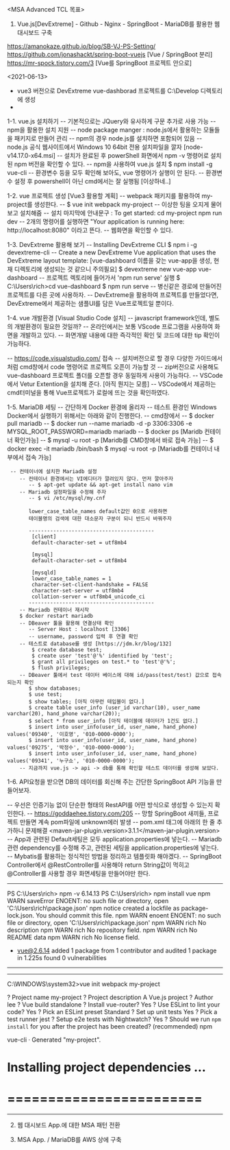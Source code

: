 <MSA Advanced TCL 목표>

1. Vue.js[DevExtreme] - Github - Nginx - SpringBoot - MariaDB를 활용한 웹 대시보드 구축

https://amanokaze.github.io/blog/SB-VJ-PS-Setting/
https://github.com/jonashackt/spring-boot-vuejs [Vue / SpringBoot 분리]
https://mr-spock.tistory.com/3 [Vue를 SpringBoot 프로젝트 안으로]

<2021-06-13>
* vue3 버전으로 DevExtreme vue-dashborad 프로젝트를 C:\Develop 디렉토리에 생성
* 


1-1. vue.js 설치하기
   -- 기본적으로는 JQuery와 유사하게 <script></script> 구문 추가로 사용 가능
   -- npm을 활용한 설치 지원
     -- node package manger : node.js에서 활용하는 모듈들을 패키지로 만들어 관리
     -- npm의 경우 node.js를 설치하면 포함되어 있음
     -- node.js 공식 웹사이트에서 Windows 10 64bit 전용 설치파일을 깔자 [node-v14.17.0-x64.msi]
     -- 설치가 완료된 후 powerShell 화면에서 npm -v 명령어로 설치된 npm 버전을 확인할 수 있다.
     -- npm을 사용하여 vue.js 설치
        $ npm install -g vue-cli
     -- 환경변수 등을 모두 확인해 보아도, vue 명령어가 실행이 안 된다.
     -- 환경변수 설정 후 powershell이 아닌 cmd에서는 잘 실행됨 [이상하네..]
       
1-2. vue 프로젝트 생성 [Vue3 활용할 계획]
  -- webpack 패키지를 활용하여 my-project를 생성한다.
  -- $ vue init webpack my-project
  -- 이상한 팅을 오지게 물어보고 설치해줌
  -- 설치 마지막에 안내문구 :
     To get started: 
      cd my-project
      npm run dev
  -- 2개의 명령어를 실행하면 "Your application is running here: http://localhost:8080" 이라고 뜬다.
  -- 웹화면을 확인할 수 있다.

 
1-3. DevExtreme 활용해 보기
  -- Installing DevExtreme CLI
     $ npm i -g devextreme-cli
  -- Create a new DevExtreme Vue application that uses the DevExtreme layout template:
     [vue-dashboard 이름을 갖는 vue-app을 생성, 현재 디렉토리에 생성되는 것 같으니 주의필요]
     $ devextreme new vue-app vue-dashboard
  -- 프로젝트 렉토리에 들어가서 'npm run serve' 실행
     $ C:\Users\rich>cd vue-dashboard
     $ npm run serve
  -- 병신같은 경로에 만들어진 프로젝트를 다른 곳에 사용하자.
  -- DevExtreme을 활용하여 프로젝트를 만들었다면, DevExtreme에서 제공하는 샘플UI를 담은 Vue프로젝트일 뿐이다.


1-4. vue 개발환경 [Visual Studio Code 설치]
  -- javascript framework인데, 별도의 개발환경이 필요한 것일까?
  -- 온라인에서는 보통 VScode 프로그램을 사용하여 화면을 개발하고 있다.
     -- 화면개발 내용에 대한 즉각적인 확인 및 코드에 대한 tip 확인이 가능하다.

  -- https://code.visualstudio.com/ 접속
  -- 설치버전으로 할 경우 다양한 가이드에서 처럼 cmd창에서 code 명령어로 프로젝트 오픈이 가능할 것
  -- zip버전으로 사용해도 vue-dashboard 프로젝트 폴더를 오픈할 경우 동일하게 사용이 가능하다.
  -- VSCode에서 Vetur Extention을 설치해 준다. [아직 뭔지는 모름]
  -- VSCode에서 제공하는 cmd터미널을 통해 Vue프로젝트가 로컬에 뜨는 것을 확인하였다.
  
  
1-5. MariaDB 세팅
  -- 간단하게 Docker 환경에 올리자
  -- 테스트 환경인 Windows Docker에서 실행하기 위해서는 아래와 같이 진행한다.
  -- cmd창에서
     -- $ docker pull mariadb
     -- $ docker run --name mariadb -d -p 3306:3306 -e MYSQL_ROOT_PASSWORD=mariadb mariadb
     -- $ docker ps [Maridb 컨테이너 확인가능]
       -- $ mysql -u root -p [Maridb를 CMD창에서 바로 접속 가능]
       -- $ docker exec -it mariadb /bin/bash
          $ mysql -u root -p [Mariadb를 컨테이너 내부에서 접속 가능]
          
     -- 컨테이너에 설치한 Mariadb 설정
        -- 컨테이너 환경에서는 VI에디터가 깔려있지 않다. 먼저 깔아주자
           -- $ apt-get update && apt-get install nano vim
        -- Mariadb 설정파일을 수정해 주자
           -- $ vi /etc/mysql/my.cnf
           
           lower_case_table_names default값인 0으로 사용하면
           테이블명의 검색에 대한 대소문자 구분이 되니 반드시 바꿔주자
           
           -----------------------------------------
            [client]
            default-character-set = utf8mb4

            [mysql]
            default-character-set = utf8mb4

            [mysqld]
            lower_case_table_names = 1
            character-set-client-handshake = FALSE
            character-set-server = utf8mb4
            collation-server = utf8mb4_unicode_ci
           -----------------------------------------
        -- Mariadb 컨테이너 재시작
        $ docker restart mariadb
        -- DBeaver 툴을 활용해 연결상태 확인
           -- Server Host : localhost [3306]
           -- username, password 입력 후 연결 확인
        -- 테스트로 database를 생성 [https://jdm.kr/blog/132]
            $ create database test;
            $ create user 'test'@'%' identified by 'test';
            $ grant all privileges on test.* to 'test'@'%';
            $ flush privileges;
        -- DBeaver 툴에서 test 데이터 베이스에 대해 id/pass(test/test) 값으로 접속되는지 확인
           $ show databases; 
           $ use test;
           $ show tables; [아직 아무런 테입블이 없다.]
           $ create table user_info (user_id varchar(10), user_name varchar(20), hand_phone varchar(20));
           $ select * from user_info [아직 테이블에 데이터가 1건도 없다.]
           $ insert into user_info(user_id, user_name, hand_phone) values('09340', '이호영', '010-0000-0000');
           $ insert into user_info(user_id, user_name, hand_phone) values('09275', '박정수', '010-0000-0000');
           $ insert into user_info(user_id, user_name, hand_phone) values('09341', '누구쇼', '010-0000-0000');
        -- 지금까지 vue.js -> api -> db를 통해 확인할 테스트 데이터를 생성해 보았다.


1-6. API요청을 받으면 DB의 데이터를 회신해 주는 간단한 SpringBoot API 기능을 만들어보자.

  -- 우선은 인증기능 없이 단순한 형태의 RestAPI를 어떤 방식으로 생성할 수 있는지 확인한다.
  -- https://goddaehee.tistory.com/205
  -- 망할 SpringBoot 새끼들, 프로젝트 만들면 계속 pom파일에 unknown에러 발생
     -- pom.xml <properties> 태그에 아래의 한 줄 추가하니 문제해결
     <maven-jar-plugin.version>3.1.1</maven-jar-plugin.version>
  -- App과 관련된 Default세팅은 모두 application.properties에 넣는다.
  -- Mariadb관련 dependency를 수정해 주고, 관련된 세팅을 application.properties에 넣는다.
  -- Mybatis를 활용하는 정식적인 방법을 정리하고 템플릿화 해야겠다.
  -- SpringBoot Controller에서 @RestController를 사용해야 return String값이 먹히고
     @Controller를 사용할 경우 화면세팅을 만들어야만 한다.


------------------------------------------------------------------------------------------
PS C:\Users\rich> npm -v
6.14.13
PS C:\Users\rich> npm install vue
npm WARN saveError ENOENT: no such file or directory, open 'C:\Users\rich\package.json'
npm notice created a lockfile as package-lock.json. You should commit this file.
npm WARN enoent ENOENT: no such file or directory, open 'C:\Users\rich\package.json'
npm WARN rich No description
npm WARN rich No repository field.
npm WARN rich No README data
npm WARN rich No license field.

+ vue@2.6.14
added 1 package from 1 contributor and audited 1 package in 1.225s
found 0 vulnerabilities
------------------------------------------------------------------------------------------

------------------------------------------------------------------------------------------
C:\WINDOWS\system32>vue init webpack my-project

? Project name my-project
? Project description A Vue.js project
? Author lee
? Vue build standalone
? Install vue-router? Yes
? Use ESLint to lint your code? Yes
? Pick an ESLint preset Standard
? Set up unit tests Yes
? Pick a test runner jest
? Setup e2e tests with Nightwatch? Yes
? Should we run `npm install` for you after the project has been created? (recommended) npm

   vue-cli · Generated "my-project".


# Installing project dependencies ...
# ========================
------------------------------------------------------------------------------------------


2. 웹 대시보드 App.에 대한 MSA 패턴 전환

3. MSA App. / MariaDB를 AWS 상에 구축

